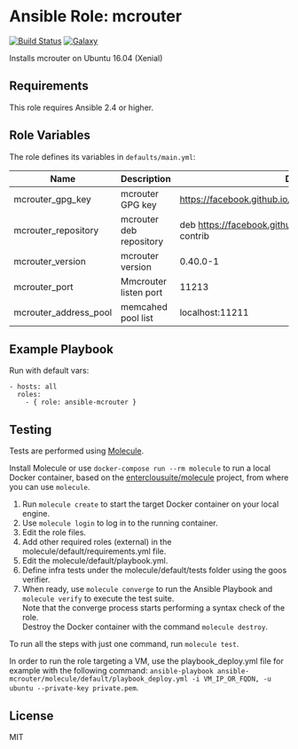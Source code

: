 Ansible Role: mcrouter 
======================================

[![Build Status](https://travis-ci.org/entercloudsuite/ansible-mcrouter-apt.svg?branch=master)](https://travis-ci.org/entercloudsuite/ansible-mcrouter-apt/builds/517989524#)
[![Galaxy](https://img.shields.io/badge/galaxy-entercloudsuite.ansible_mcrouter-blue.svg?style=flat-square)](https://galaxy.ansible.com/entercloudsuite/ansible_mcrouter)  

Installs mcrouter on Ubuntu 16.04 (Xenial)

## Requirements

This role requires Ansible 2.4 or higher.

## Role Variables

The role defines its variables in `defaults/main.yml`:

|Name|Description|Default Value|
|----|-----------|-------------|
|mcrouter_gpg_key|mcrouter GPG key|https://facebook.github.io/mcrouter/debrepo/xenial/PUBLIC.KEY|
|mcrouter_repository|mcrouter deb repository|deb https://facebook.github.io/mcrouter/debrepo/xenial xenial contrib|
|mcrouter_version|mcrouter version|0.40.0-1|
|mcrouter_port|Mmcrouter listen port|11213|
|mcrouter_address_pool|memcahed pool list|localhost:11211|

## Example Playbook

Run with default vars:

    - hosts: all
      roles:
        - { role: ansible-mcrouter }

## Testing

Tests are performed using [Molecule](http://molecule.readthedocs.org/en/latest/).

Install Molecule or use `docker-compose run --rm molecule` to run a local Docker container, based on the [enterclousuite/molecule](https://hub.docker.com/r/fminzoni/molecule/) project, from where you can use `molecule`.

1. Run `molecule create` to start the target Docker container on your local engine.  
2. Use `molecule login` to log in to the running container.  
3. Edit the role files.  
4. Add other required roles (external) in the molecule/default/requirements.yml file.  
5. Edit the molecule/default/playbook.yml.  
6. Define infra tests under the molecule/default/tests folder using the goos verifier.  
7. When ready, use `molecule converge` to run the Ansible Playbook and `molecule verify` to execute the test suite.  
Note that the converge process starts performing a syntax check of the role.  
Destroy the Docker container with the command `molecule destroy`.   

To run all the steps with just one command, run `molecule test`. 

In order to run the role targeting a VM, use the playbook_deploy.yml file for example with the following command: `ansible-playbook ansible-mcrouter/molecule/default/playbook_deploy.yml -i VM_IP_OR_FQDN, -u ubuntu --private-key private.pem`.  

## License

MIT
